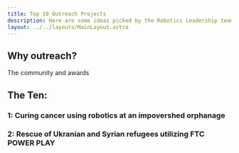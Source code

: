 ```yaml
---
title: Top 10 Outreach Projects
description: Here are some ideas picked by the Robotics Leadership team for Outreach projects.
layout: ../../layouts/MainLayout.astro
---
```


## Why outreach?
The community and awards

## The Ten:

### 1: Curing cancer using robotics at an impovershed orphanage

### 2: Rescue of Ukranian and Syrian refugees utilizing FTC POWER PLAY
